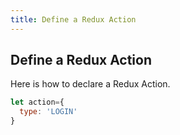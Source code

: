 ```yaml
---
title: Define a Redux Action
---
```

## Define a Redux Action

Here is how to declare a Redux Action.
```react.js
let action={
  type: 'LOGIN'
}
```
